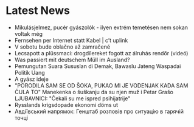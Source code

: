 # Latest News
-  Mikulásjelmez, pucér gyászolók - ilyen extrém temetésen nem sokan voltak még
-  Fernsehen per Internet statt Kabel | c’t uplink
-  V sobotu bude oblačno až zamračené
-  Lecsapott a plüssmaci: drogdílereket fogott az álruhás rendőr (videó)
-  Was passiert mit deutschem Müll im Ausland?
-  Pemungutan Suara Sususlan di Demak, Bawaslu Jateng Waspadai Politik Uang
-  A gyász ideje
-  "PORODILA SAM SE OD ŠOKA, PUKAO MI JE VODENJAK KADA SAM ČULA TO" Manekenka o šuškanju da su njen muž i Petar Grašo LJUBAVNICI: "Čekali su me ispred psihijatrije"
-  Rysslands krigsdopade ekonomi döms ut
-  Авдіївський напрямок: Генштаб розповів про ситуацію в гарячій точці
